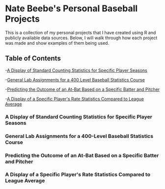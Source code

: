 # Nate Beebe's Personal Baseball Projects
This is a collection of my personal projects that I have created using R and publicly available data sources. Below, I will walk through how each project was made and show examples of them being used. 

## Table of Contents
-[A Display of Standard Counting Statistics for Specific Player Seasons](#a-display-of-standard-counting-statistics-for-specific-player-seasons)

-[General Lab Assignments for a 400 Level Baseball Statistics Course](#general-lab-assignments-for-a-400-level-baseball-statistics-course)

-[Predicting the Outcome of an At-Bat Based on a Specific Batter and Pitcher](#predicting-the-outcome-of-an-at-bat-based-on-a-specific-batter-and-pitcher)

-[A Display of a Specific Player's Rate Statistics Compared to League Average](#a-display-of-a-specific-player's-rate-statistics-compared-to-league-average)


### A Display of Standard Counting Statistics for Specific Player Seasons

### General Lab Assignments for a 400-Level Baseball Statistics Course

### Predicting the Outcome of an At-Bat Based on a Specific Batter and Pitcher

### A Display of a Specific Player's Rate Statistics Compared to League Average
